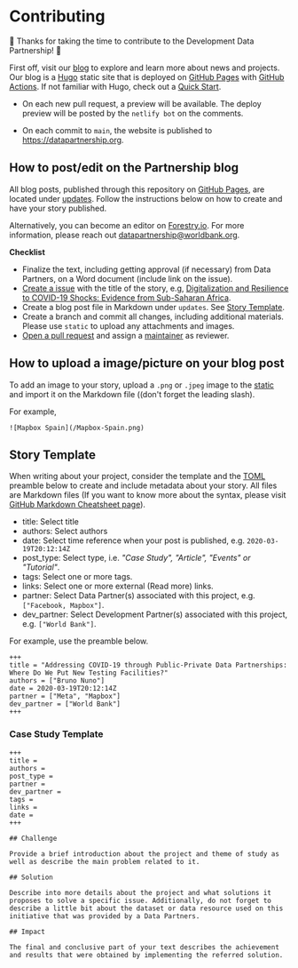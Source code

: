 # Contributing

🎉 Thanks for taking the time to contribute to the Development Data Partnership! 🎉

First off, visit our [blog](https://datapartnership.org/updates/) to explore and learn more about news and projects. Our blog is a [Hugo](https://gohugo.io/) static site that is deployed on [GitHub Pages](https://pages.github.com) with [GitHub Actions](https://github.com/features/actions). If not familiar with Hugo, check out a [Quick Start](https://gohugo.io/getting-started/quick-start/).

- On each new pull request, a preview will be available. The deploy preview will be posted by the `netlify bot` on the comments.

- On each commit to `main`, the website is published to <https://datapartnership.org>.

## How to post/edit on the Partnership blog

All blog posts, published through this repository on [GitHub Pages](https://pages.github.com), are located under [updates](https://github.com/datapartnership/datapartnership.org/tree/master/content/updates). Follow the instructions below on how to create and have your story published.

Alternatively, you can become an editor on [Forestry.io](https://forestry.io/). For more information, please reach out [datapartnership@worldbank.org](mailto:datapartnership@worldbank.org).

**Checklist**

- Finalize the text, including getting approval (if necessary) from Data Partners, on a Word document (include link on the issue).
- [Create a issue](https://github.com/datapartnership/datapartnership.github.io/issues/new) with the title of the story, e.g,  [Digitalization and Resilience to COVID-19 Shocks: Evidence from Sub-Saharan Africa](https://github.com/datapartnership/datapartnership.github.io/issues/94).
- Create a blog post file in Markdown under `updates`. See [Story Template](#story-template).
- Create a branch and commit all changes, including additional materials. Please use `static` to upload any attachments and images.
- [Open a pull request](https://github.com/datapartnership/datapartnership.github.io/pulls) and assign a [maintainer](https://github.com/orgs/datapartnership/teams/maintainers) as reviewer.

## How to upload a image/picture on your blog post

To add an image to your story, upload a `.png` or `.jpeg` image to the [static](https://github.com/datapartnership/datapartnership.github.io/tree/master/static) and import it on the Markdown file ((don't forget the leading slash).

For example,

```{markdown}
![Mapbox Spain](/Mapbox-Spain.png)
```

## Story Template

When writing about your project, consider the template and the [TOML](https://toml.io/en/) preamble below to create and include metadata about your story. All files are Markdown files (If you want to know more about the syntax, please visit [GitHub Markdown Cheatsheet page](https://guides.github.com/features/mastering-markdown/)).

- title: Select title
- authors: Select authors
- date: Select time reference when your post is published, e.g. `2020-03-19T20:12:14Z`
- post_type: Select type, i.e. *"Case Study", "Article", "Events" or "Tutorial"*.
- tags: Select one or more tags.
- links: Select one or more external (Read more) links.
- partner: Select Data Partner(s) associated with this project, e.g. `["Facebook, Mapbox"]`.
- dev_partner: Select Development Partner(s) associated with this project, e.g. `["World Bank"]`.

For example, use the preamble below.

```{markdown}
+++
title = "Addressing COVID-19 through Public-Private Data Partnerships: Where Do We Put New Testing Facilities?"
authors = ["Bruno Nuno"]
date = 2020-03-19T20:12:14Z
partner = ["Meta", "Mapbox"]
dev_partner = ["World Bank"]
+++
```

### Case Study Template

```{markdown}
+++
title =
authors =
post_type =
partner =
dev_partner =
tags =
links =
date =
+++

## Challenge

Provide a brief introduction about the project and theme of study as well as describe the main problem related to it.

## Solution

Describe into more details about the project and what solutions it proposes to solve a specific issue. Additionally, do not forget to describe a little bit about the dataset or data resource used on this initiative that was provided by a Data Partners.

## Impact

The final and conclusive part of your text describes the achievement and results that were obtained by implementing the referred solution.
```
